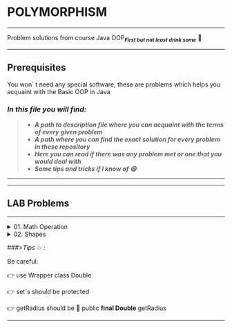 # **POLYMORPHISM**
*****

Problem solutions from course Java OOP<sub>***First but not least drink some***</sub> **🍺**

************

## **Prerequisites**

You won` t need any special software, these are problems which helps you acquaint with the Basic OOP in Java

### *In this file you will find:*

> - **_***A path to description file where you can acquaint with the terms of every given problem***_**
> - ***A path where you can find the exact solution for every problem in these repository***
> - ***Here you can read if there was any problem met or one that you would deal with***
> - ***Some tips and tricks if I know of 😆***


******************
***************

## LAB Problems
****************

<details>
<summary>01. Math Operation</summary>

 - This is the [Description :scroll:](https://github.com/SophiyaYO/Polymorphism/blob/master/src/mathOperations/DESCRIPTION.md#math-operation)

 - This is the [Solution :cherries:](https://github.com/SophiyaYO/Polymorphism/blob/master/src/mathOperations/MathOperation.java)
 
 </details>
 
 <details>
 <summary>02. Shapes</summary>
 
  - This is the [Description :scroll:](https://github.com/SophiyaYO/Polymorphism/blob/master/src/shape/DESCRIPTION.md#math-operation)
 
  - This is the [Solution :cherries:](https://github.com/SophiyaYO/Polymorphism/blob/master/src/shape)
  
  </details>
 
###>_Tips :collision: :_

Be careful:

:point_right: use Wrapper class Double

:point_right: set`s should be protected

:point_right: getRadius should be :hocho: public **final Double** getRadius 
 
 ****